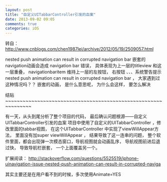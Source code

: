 ```yaml
---
layout: post
title: "自定义UITabbarController引发的血案"
date: 2013-09-02 09:05
comments: true
categories: iOS
---
```


转自：http://www.cnblogs.com/chen1987lei/archive/2012/05/19/2509057.html


nested push animation can result in corrupted navigation bar 嵌套的navigation动画会造成 navigation bar 错误， 具体表现为上一层的titleview 和这一层重叠， navigationbaritem 维持上一层的左按钮， 右按钮 、、、系统警告提示nested push animation can result in corrupted navigation bar ， 大家遇到过这种情况吗？？ 
嵌套的动画， 是什么意思呢， 为什么会这样， 要怎么解决

<!-- more -->


结贴~~~~~~~~~~~~~~~~~~~~~~~~~~~~~~~~~~~~~~~~~~~~~~~~~~~~~~~~~~~~~~~


有一天，从头到尾分析了整个项目的代码， 最后确认问题根源——自定义UITabbarController引发的血案
项目中使用了自定义的UITabbarController ，修改里面的tabbar视图， 在这个UITabbarController 中实现了viewWillAppear方法， 里面没有加super viewWillAppear ， 结果导致了这一连串的问题，
整个软件里面，都会出现弹一次模态窗口，导航视图就会动画乱序，
导航视图前进后退过快， 导致导航栏嵌套， 一个上面覆盖另一个。


扩展阅读：
http://stackoverflow.com/questions/5525519/iphone-uinavigation-issue-nested-push-animation-can-result-in-corrupted-naviga

其实主要还是在用户看不到的时候，多次使用Animate=YES